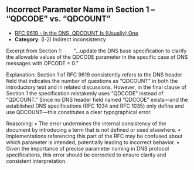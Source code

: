 ## Incorrect Parameter Name in Section 1 – “QDCODE” vs. “QDCOUNT”

- [RFC 9619 - In the DNS, QDCOUNT Is (Usually) One](https://www.rfc-editor.org/rfc/rfc9619)
- **Category**: (I-2) Indirect inconsistency

Excerpt from Section 1:
  “…update the DNS base specification to clarify the allowable values of the QDCODE parameter in the specific case of DNS messages with OPCODE = 0.”

Explanation:
Section 1 of RFC 9619 consistently refers to the DNS header field that indicates the number of questions as “QDCOUNT” in both the introductory text and in related discussions. However, in the final clause of Section 1 the specification mistakenly uses “QDCODE” instead of “QDCOUNT.” Since no DNS header field named “QDCODE” exists—and the established DNS specifications (RFC 1034 and RFC 1035) only define and use QDCOUNT—this constitutes a clear typographical error.

Reasoning:
• The error undermines the internal consistency of the document by introducing a term that is not defined or used elsewhere.
• Implementations referencing this part of the RFC may be confused about which parameter is intended, potentially leading to incorrect behavior.
• Given the importance of precise parameter naming in DNS protocol specifications, this error should be corrected to ensure clarity and consistent interpretation.
